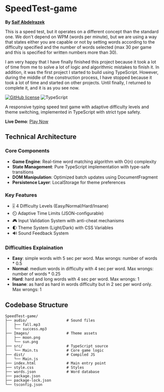 # SpeedTest-game

**By [Saif Abdelrazek](https://github.com/SaifAbdelrazek011)**  

This is a speed test, but it operates on a different concept than the standard one. We don't depend on WPM (words per minute), but we are using a way that states either you are capable or not by setting words according to the difficulty specified and the number of words selected (max 30 per game and this is specified for written numbers more than 30).

I am very happy that I have finally finished this project because it took a lot of time from me to solve a lot of logic and algorithmic mistakes to finish it. In addition, it was the first project I started to build using TypeScript. However, during the middle of the construction process, I have stopped because it took a lot of time and started on other projects. Until finally, I returned to complete it, and it is as you see now.


[![GitHub license](https://img.shields.io/badge/license-MIT-blue.svg)](https://github.com/SaifAbdelrazek011/speed-typing-game/blob/main/LICENSE)
![TypeScript](https://img.shields.io/badge/TypeScript-4.9%2B-3178C6.svg)

A responsive typing speed test game with adaptive difficulty levels and theme switching, implemented in TypeScript with strict type safety.

**Live Demo**: [Play Now](https://saifabdelrazek011.github.io/SpeedTest-game/)

## Technical Architecture

### Core Components
- **Game Engine**: Real-time word matching algorithm with O(n) complexity
- **State Management**: Pure TypeScript implementation with type-safe transitions
- **DOM Manipulation**: Optimized batch updates using DocumentFragment
- **Persistence Layer**: LocalStorage for theme preferences

### Key Features
- 🎚️ 4 Difficulty Levels (Easy/Normal/Hard/Insane)
- ⏲️ Adaptive Time Limits (JSON-configurable)
- 🎮 Input Validation System with anti-cheat mechanisms
- 🌓 Theme System (Light/Dark) with CSS Variables
- 🔊 Sound Feedback System

### Difficulties Explaination
- **Easy**: simple words with 5 sec per word. Max wrongs: number of words * 0.5
- **Normal**: medium words in difficulty with 4 sec per word. Max wrongs: number of words * 0.25
- **Hard**: hard and long words with 4 sec per word. Max wrongs: 1
- **Insane**: as hard as hard in words difficulty but in 2 sec per word only. Max wrongs: 1

## Codebase Structure

```plaintext
SpeedTest-game/
├── audio/                  # Sound files
│   ├── fall.mp3
│   └── success.mp3
├── Images/                 # Theme assets
│   ├── moon.png
│   └── sun.png
├── src/                    # TypeScript source
│   └── Main.ts             # Core game logic
├── dist/                   # Compiled JS
│   └── Main.js
├── index.html              # Main entry point
├── style.css               # Styles
├── words.json              # Word database
├── package.json
├── package-lock.json
└── tsconfig.json
